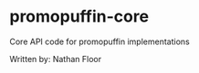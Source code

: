 promopuffin-core
================

Core API code for promopuffin implementations

Written by: Nathan Floor
